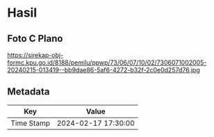 # Hasil

## Foto C Plano

https://sirekap-obj-formc.kpu.go.id/8188/pemilu/ppwp/73/06/07/10/02/7306071002005-20240215-013419--bb9dae86-5af6-4272-b32f-2c0e0d257d76.jpg


## Metadata

| Key        | Value               |
| ---------- | ------------------- |
| Time Stamp | 2024-02-17 17:30:00 |



